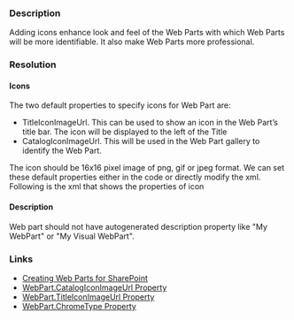 ﻿---
Title: Improve web part definition
FileName: resp516401.html
---
### Description
Adding icons enhance look and feel of the Web Parts with which Web Parts will be more identifiable. It also make Web Parts more professional.

### Resolution

#### Icons

The two default properties to specify icons for Web Part are:

- TitleIconImageUrl. This can be used to show an icon in the Web Part’s title bar. The icon will be displayed to the left of the Title
- CatalogIconImageUrl. This will be used in the Web Part gallery to identify the Web Part.

The icon should be 16x16 pixel image of png, gif or jpeg format. We can set these default properties either in the code or directly modify the xml. Following is the xml that shows the properties of icon

<a href="_samples/WebPartDefinitionMightBeImproved-IncorrectWebPartDefinitionSample.sample-ref"></a>

#### Description
Web part should not have autogenerated description property like "My WebPart" or "My Visual WebPart".

### Links
- [Creating Web Parts for SharePoint](https://msdn.microsoft.com/en-us/library/ee231579(v=vs.100).aspx)
- [WebPart.CatalogIconImageUrl Property](https://msdn.microsoft.com/en-us/library/system.web.ui.webcontrols.webparts.webpart.catalogiconimageurl.aspx)
- [WebPart.TitleIconImageUrl Property](https://msdn.microsoft.com/en-us/library/system.web.ui.webcontrols.webparts.webpart.titleiconimageurl.aspx)
- [WebPart.ChromeType Property](https://msdn.microsoft.com/en-us/library/system.web.ui.webcontrols.webparts.webpart.chrometype.aspx)